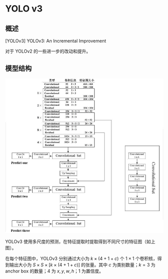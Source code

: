 # YOLO v3

## 概述

[YOLOv3] YOLOv3: An Incremental Improvement

对于 YOLOv2 的一些进一步的改动和提升。

## 模型结构

![](./img/yolov3.png)

YOLOv3 使用多尺度的预测，在特征提取时提取得到不同尺寸的特征图（如上图）。

在每个特征图中，YOLOv3 分别通过大小为 $k \times (4 + 1 + c)$ 个 $1 \times 1$ 个卷积核，得到输出大小为 $S \times S \times [k \times (4 + 1 + c)]$ 的张量。其中 $c$ 为类别数量；$k = 3$ 为 anchor box 的数量；$4$ 为 $x, y, w, h$；$1$ 为置信度。